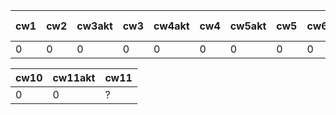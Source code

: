 | cw1 | cw2 | cw3akt | cw3 | cw4akt | cw4 | cw5akt | cw5 | cw6 | cw7akt | cw7 | cw8akt | cw8 | k1 pkt |
|-----|-----|--------|-----|--------|-----|--------|-----|-----|--------|-----|--------|-----|--------|
|   0 |   0 |      0 |   0 |      0 |   0 |      0 |   0 |   0 |      0 |   0 |      0 |   0 |      0 |

| cw10 | cw11akt | cw11 |
|------|---------|------|
|    0 |       0 | ?    |
